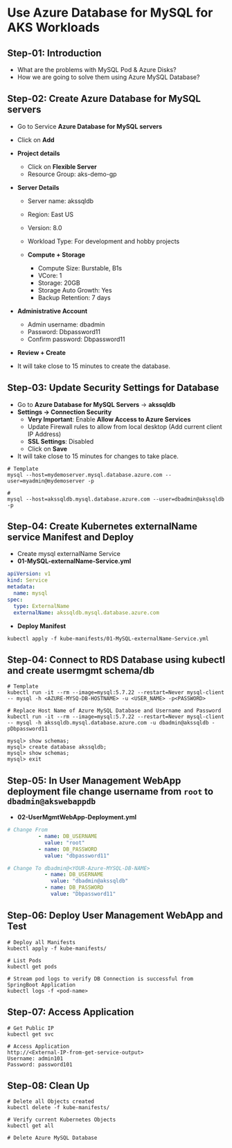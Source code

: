 # Use Azure Database for MySQL for AKS Workloads

## Step-01: Introduction

- What are the problems with MySQL Pod & Azure Disks?
- How we are going to solve them using Azure MySQL Database?

## Step-02: Create Azure Database for MySQL servers

<!-- Create AKS Cluster in Microsoft Azure to proceed further -->

- Go to Service **Azure Database for MySQL servers**
- Click on **Add**

- **Project details**
  - Click on **Flexible Server**
  - Resource Group: aks-demo-gp
- **Server Details**

  - Server name: akssqldb
  - Region: East US
  - Version: 8.0
  - Workload Type: For development and hobby projects

  - **Compute + Storage**
    - Compute Size: Burstable, B1s
    - VCore: 1
    - Storage: 20GB
    - Storage Auto Growth: Yes
    - Backup Retention: 7 days

- **Administrative Account**
  - Admin username: dbadmin
  - Password: Dbpassword11
  - Confirm password: Dbpassword11
- **Review + Create**
- It will take close to 15 minutes to create the database.

## Step-03: Update Security Settings for Database

- Go to **Azure Database for MySQL Servers** -> **akssqldb**
- **Settings -> Connection Security**
  - **Very Important**: Enable **Allow Access to Azure Services**
  - Update Firewall rules to allow from local desktop (Add current client IP Address)
  - **SSL Settings**: Disabled
  - Click on **Save**
- It will take close to 15 minutes for changes to take place.

```
# Template
mysql --host=mydemoserver.mysql.database.azure.com --user=myadmin@mydemoserver -p

#
mysql --host=akssqldb.mysql.database.azure.com --user=dbadmin@akssqldb -p
```

## Step-04: Create Kubernetes externalName service Manifest and Deploy

- Create mysql externalName Service
- **01-MySQL-externalName-Service.yml**

```yml
apiVersion: v1
kind: Service
metadata:
  name: mysql
spec:
  type: ExternalName
  externalName: akssqldb.mysql.database.azure.com
```

- **Deploy Manifest**

```
kubectl apply -f kube-manifests/01-MySQL-externalName-Service.yml
```

## Step-04: Connect to RDS Database using kubectl and create usermgmt schema/db

```
# Template
kubectl run -it --rm --image=mysql:5.7.22 --restart=Never mysql-client -- mysql -h <AZURE-MYSQ-DB-HOSTNAME> -u <USER_NAME> -p<PASSWORD>

# Replace Host Name of Azure MySQL Database and Username and Password
kubectl run -it --rm --image=mysql:5.7.22 --restart=Never mysql-client -- mysql -h akssqldb.mysql.database.azure.com -u dbadmin@akssqldb -pDbpassword11

mysql> show schemas;
mysql> create database akssqldb;
mysql> show schemas;
mysql> exit
```

## Step-05: In User Management WebApp deployment file change username from `root` to `dbadmin@akswebappdb`

- **02-UserMgmtWebApp-Deployment.yml**

```yml
# Change From
          - name: DB_USERNAME
            value: "root"
          - name: DB_PASSWORD
            value: "dbpassword11"

# Change To dbadmin@<YOUR-Azure-MYSQL-DB-NAME>
            - name: DB_USERNAME
              value: "dbadmin@akssqldb"
            - name: DB_PASSWORD
              value: "Dbpassword11"

```

## Step-06: Deploy User Management WebApp and Test

```
# Deploy all Manifests
kubectl apply -f kube-manifests/

# List Pods
kubectl get pods

# Stream pod logs to verify DB Connection is successful from SpringBoot Application
kubectl logs -f <pod-name>
```

## Step-07: Access Application

```
# Get Public IP
kubectl get svc

# Access Application
http://<External-IP-from-get-service-output>
Username: admin101
Password: password101
```

## Step-08: Clean Up

```
# Delete all Objects created
kubectl delete -f kube-manifests/

# Verify current Kubernetes Objects
kubectl get all

# Delete Azure MySQL Database
```
